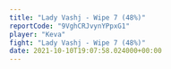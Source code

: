 ```yaml
---
title: "Lady Vashj - Wipe 7 (48%)"
reportCode: "9VghCRJvynYPpxG1"
player: "Keva"
fight: "Lady Vashj - Wipe 7 (48%)"
date: 2021-10-10T19:07:58.024000+00:00
---
```

